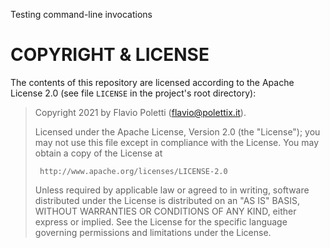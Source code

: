 Testing command-line invocations


# COPYRIGHT & LICENSE

The contents of this repository are licensed according to the Apache
License 2.0 (see file `LICENSE` in the project's root directory):

>  Copyright 2021 by Flavio Poletti (flavio@polettix.it).
>
>  Licensed under the Apache License, Version 2.0 (the "License");
>  you may not use this file except in compliance with the License.
>  You may obtain a copy of the License at
>
>      http://www.apache.org/licenses/LICENSE-2.0
>
>  Unless required by applicable law or agreed to in writing, software
>  distributed under the License is distributed on an "AS IS" BASIS,
>  WITHOUT WARRANTIES OR CONDITIONS OF ANY KIND, either express or implied.
>  See the License for the specific language governing permissions and
>  limitations under the License.
